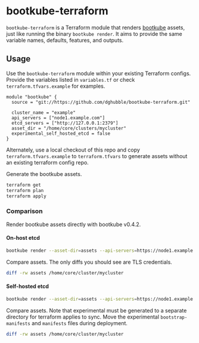 # bootkube-terraform

`bootkube-terraform` is a Terraform module that renders [bootkube](https://github.com/kubernetes-incubator/bootkube) assets, just like running the binary `bootkube render`. It aims to provide the same variable names, defaults, features, and outputs.

## Usage

Use the `bootkube-terraform` module within your existing Terraform configs. Provide the variables listed in `variables.tf` or check `terraform.tfvars.example` for examples.

```hcl
module "bootkube" {
  source = "git://https://github.com/dghubble/bootkube-terraform.git"

  cluster_name = "example"
  api_servers = ["node1.example.com"]
  etcd_servers = ["http://127.0.0.1:2379"]
  asset_dir = "/home/core/clusters/mycluster"
  experimental_self_hosted_etcd = false
}
```

Alternately, use a local checkout of this repo and copy `terraform.tfvars.example` to `terraform.tfvars` to generate assets without an existing terraform config repo.

Generate the bootkube assets.

```sh
terraform get
terraform plan
terraform apply
```

### Comparison

Render bootkube assets directly with bootkube v0.4.2.

#### On-host etcd

```sh
bootkube render --asset-dir=assets --api-servers=https://node1.example.com:443 --api-server-alt-names=DNS=node1.example.com --etcd-servers=http://127.0.0.1:2379
```

Compare assets. The only diffs you should see are TLS credentials.

```sh
diff -rw assets /home/core/cluster/mycluster
```

#### Self-hosted etcd

```sh
bootkube render --asset-dir=assets --api-servers=https://node1.example.com:443 --api-server-alt-names=DNS=node1.example.com --experimental-self-hosted-etcd
```

Compare assets. Note that experimental must be generated to a separate directory for terraform applies to sync. Move the experimental `bootstrap-manifests` and `manifests` files during deployment.

```sh
diff -rw assets /home/core/cluster/mycluster
```

